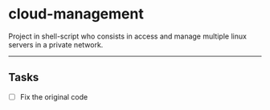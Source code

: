 # cloud-management
Project in shell-script who consists in access and manage multiple linux servers in a private network.
***
## Tasks
- [ ] Fix the original code
